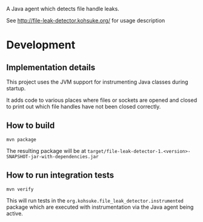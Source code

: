 A Java agent which detects file handle leaks.
 
See http://file-leak-detector.kohsuke.org/ for usage description

# Development

## Implementation details

This project uses the JVM support for instrumenting Java classes during startup.

It adds code to various places where files or sockets are opened and closed to 
print out which file handles have not been closed correctly.

## How to build

    mvn package

The resulting package will be at `target/file-leak-detector-1.<version>-SNAPSHOT-jar-with-dependencies.jar` 

## How to run integration tests

    mvn verify

This will run tests in the `org.kohsuke.file_leak_detector.instrumented` package which are 
executed with instrumentation via the Java agent being active.

